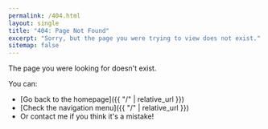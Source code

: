 ```yaml
---
permalink: /404.html
layout: single
title: "404: Page Not Found"
excerpt: "Sorry, but the page you were trying to view does not exist."
sitemap: false
---
```


The page you were looking for doesn't exist.

You can:

- [Go back to the homepage]({{ "/" | relative_url }})
- [Check the navigation menu]({{ "/" | relative_url }})
- Or contact me if you think it's a mistake!